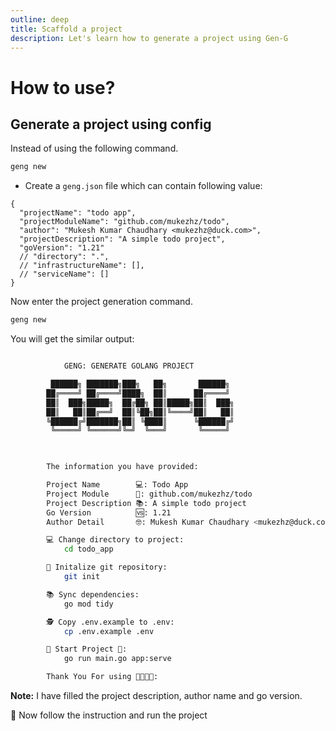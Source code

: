 ```yaml
---
outline: deep
title: Scaffold a project
description: Let's learn how to generate a project using Gen-G
---
```


# How to use?

## Generate a project using config

Instead of using the following command.
```bash
geng new
```

- Create a `geng.json` file which can contain following value:
```jsonc
{
  "projectName": "todo app",
  "projectModuleName": "github.com/mukezhz/todo",
  "author": "Mukesh Kumar Chaudhary <mukezhz@duck.com>",
  "projectDescription": "A simple todo project",
  "goVersion": "1.21"
  // "directory": ".",
  // "infrastructureName": [],
  // "serviceName": []
}
```

Now enter the project generation command.
```bash
geng new
```

You will get the similar output:
```bash

            GENG: GENERATE GOLANG PROJECT

         ██████╗ ███████╗███╗   ██╗       ██████╗ 
        ██╔════╝ ██╔════╝████╗  ██║      ██╔════╝ 
        ██║  ███╗█████╗  ██╔██╗ ██║█████╗██║  ███╗
        ██║   ██║██╔══╝  ██║╚██╗██║╚════╝██║   ██║
        ╚██████╔╝███████╗██║ ╚████║      ╚██████╔╝
         ╚═════╝ ╚══════╝╚═╝  ╚═══╝       ╚═════╝ 
                                                                                          


        The information you have provided:

        Project Name        💻: Todo App       
        Project Module      📂: github.com/mukezhz/todo
        Project Description 📚: A simple todo project            
        Go Version          🆚: 1.21          
        Author Detail       🤓: Mukesh Kumar Chaudhary <mukezhz@duck.com>       

        💻 Change directory to project:
            cd todo_app

        💾 Initalize git repository:
            git init

        📚 Sync dependencies:
            go mod tidy

        🕵 Copy .env.example to .env:
            cp .env.example .env

        🏃 Start Project 🏃:
            go run main.go app:serve

        Thank You For using 🙏🇳🇵🙏:
```

**Note:** I have filled the project description, author name and go version.

:tada: Now follow the instruction and run the project